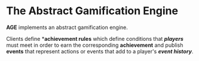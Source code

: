 # The Abstract Gamification Engine

**AGE** implements an abstract gamification engine.

Clients define ***achievement rules** which define conditions that ***players*** must meet in order to earn the corresponding **achievement** and publish **events** that represent actions or events that add to a player's ***event history***.
